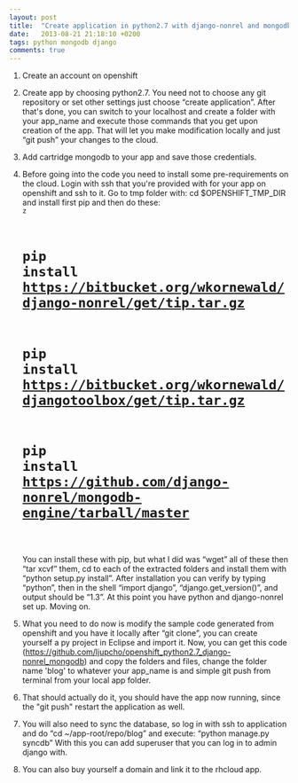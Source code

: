 ```yaml
---
layout: post
title:  "Create application in python2.7 with django-nonrel and mongodb on openshift"
date:   2013-08-21 21:18:10 +0200
tags: python mongodb django
comments: true
---	
```



1. Create an account on openshift 

2. Create app by choosing python2.7. You need not to choose any git repository or set other settings just choose “create application”. After that's done, you can switch to your localhost and create a folder with your app_name and execute those commands that you get upon creation of the app. That will let you make modification locally and just “git push” your changes to the cloud.

3. Add cartridge mongodb to your app and save those credentials.

4. Before going into the code you need to install some pre-requirements on the cloud. Login with ssh that you're provided with for your app on openshift and ssh to it. Go to tmp folder with: cd $OPENSHIFT_TMP_DIR and install first pip and then do these:<br/>
	<code>z
	# pip install https://bitbucket.org/wkornewald/django-nonrel/get/tip.tar.gz<br/>
	# pip install https://bitbucket.org/wkornewald/djangotoolbox/get/tip.tar.gz<br/>
	# pip install https://github.com/django-nonrel/mongodb-engine/tarball/master
	</code><br/>
You can install these with pip, but what I did was “wget” all of these then “tar xcvf” them, cd to each of the extracted folders and install them with “python setup.py install”. After installation you can verify by typing “python”, then in the shell “import django”, “django.get_version()”, and output should be “1.3”. At this point you have python and django-nonrel set up. Moving on.

5. What you need to do now is modify the sample code generated from openshift and you have it locally after “git clone”, you can create yourself a py project in Eclipse and import it. Now, you can get this code (https://github.com/ljupcho/openshift_python2.7_django-nonrel_mongodb) and copy the folders and files, change the folder name 'blog' to whatever your app_name is and simple git push from terminal from your local app folder. 

6. That should actually do it, you should have the app now running, since the "git push" restart the application as well.

7. You will also need to sync the database, so log in with ssh to application and do “cd ~/app-root/repo/blog” and execute: “python manage.py syncdb” With this you can add superuser that you can log in to admin django with. 

8. You can also buy yourself a domain and link it to the rhcloud app.

